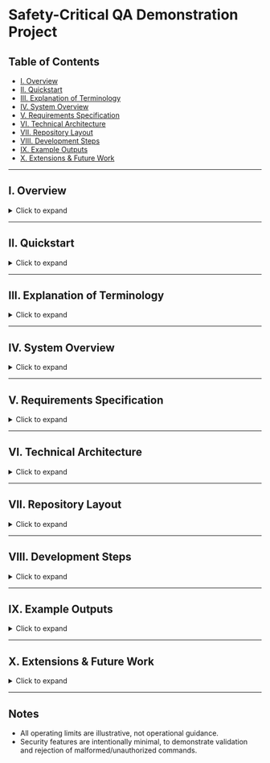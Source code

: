 # Safety-Critical QA Demonstration Project

## Table of Contents
- [I. Overview](#i-overview)
- [II. Quickstart](#ii-quickstart)
- [III. Explanation of Terminology](#iii-explanation-of-terminology)
- [IV. System Overview](#iv-system-overview)
- [V. Requirements Specification](#v-requirements-specification)
- [VI. Technical Architecture](#vi-technical-architecture)
- [VII. Repository Layout](#vii-repository-layout)
- [VIII. Development Steps](#viii-development-steps)
- [IX. Example Outputs](#ix-example-outputs)
- [X. Extensions & Future Work](#x-extensions--future-work)

---

## I. Overview
<details>
<summary>Click to expand</summary>

This project demonstrates how safety-critical software can be tested and verified in ways inspired by highly-regulated industries such as nuclear power, aerospace, and medicine.  

At its core, the system simulates a reactor coolant pump controller – software that decides whether to keep the pump running or to shut it down to prevent dangerous conditions. The simulation is deliberately simplistic, with emphasis on:  

- Writing clear, testable requirements.  
- Implementing the controller in C#, as many industrial systems use compiled languages for reliability.  
- Developing automated tests in both C# (unit-level) and Python (system-level, fault injection, compliance checks).  
- Producing traceability and compliance reports using Python, showing which requirements were tested and whether they passed.  
- Adding a basic cybersecurity check to ensure malformed or unauthorized operator commands are rejected safely.  

The goal is to showcase systematic testing, automation, and compliance mindset to safety-critical domains.

</details>

---

## II. Quickstart
<details>
<summary>Click to expand</summary>

A graphical UI dashboard is available to step through tests manually or auto-run the full suite, with live status updates and a final rollup of results.

Alternatively, if you have Python 3.10+, pytest, and .NET8.0+, you can run a few CLI commands.

### Option A: UI Dashboard

Simply run the packaged UI executable (`PumpController.UI.exe`) - no Python or .NET install required.

(Or open a command window at the project root and run `dotnet run --project src/csharp/PumpController.UI`.)

<img width="1041" height="711" alt="image" src="https://github.com/user-attachments/assets/e93931fd-8ebe-4511-b686-4bdd64d8bf9d" />

**Key:**

- **Header:** shows live Temp/Pressure/PumpOn/Emergency/Reason text.
- **Manual mode:** click "Run Test" -> "Next Test" -> view scrollable results list.
- **Auto mode:** check the "Instantly complete test suite" box and click "Begin Demo" (or "Run Test" if you're part-way through). Runs the whole suite instantly and displays scrollable results.
- **End:** scrollable rollup of all tests + buttons to rerun, generate artifacts, or view artifact file location.
- **Right-side panel:** a list of all requirements for the software - can be used to compare individual test results with the header panel display.
- **Bottom panels:** displays the latest traceability matrix and validation report - created via the Generate Artifacts button at the end of testing.

### Option B: CLI (for developers)

Run the following:

```bash
# Build
dotnet build SafetyCriticalQA.sln
# Run Python Tests (find in tests/python/junit_results.xml)
py -m pytest -q --junitxml=tests/python/junit_results.xml
# Run C# Tests (find in tests/csharp/PumpController.Tests/TestResults)
dotnet test tests/csharp/PumpController.Tests --logger "trx;LogFileName=dotnet_tests.trx"
# Run Traceability Matrix & Validation Report (find in artifacts/)
python tools/generate_traceability.py
```

</details>

---

## III. Explanation of Terminology
<details>
<summary>Click to expand</summary>

- **Safety-critical system:** Software where failure could cause injury, death, or major financial or environmental damage.  
- **System Under Test (SUT):** The software being evaluated – in this case, a pump controller.  
- **Requirements Specification:** A set of “the system shall…” statements that define intended behavior. Each has a unique ID.
- **Tsat (Saturation Temperature):** The temperature at which a liquid will start to boil at a specific pressure. For water, Tsat increases with pressure. Safety systems use Tsat to determine whether the coolant is at risk of boiling.
- **ΔTsubcool ("Delta T subcool" - Subcooling Margin):** The temperature difference between the coolant's saturation temperature (Tsat) at a given pressure and the actual measured coolant temperature. It indicates how far below boiling the coolant is. A larger ΔTsubcool means more safety margin before boiling begins.
- **Traceability Matrix:** A table linking requirements → tests → test results. Ensures complete coverage.  
- **TRX / JUnit XML:** Standard output formats from C# test runners (TRX) and Python’s pytest (JUnit XML), used by CI/CD pipelines.  
- **Fault Injection:** Deliberately providing invalid or extreme inputs to verify the system fails safely.  
- **Checksum Validation:** A simple way of verifying that a command hasn’t been tampered with, representing a basic cybersecurity safeguard.  
- **Malicious/Malformed Input:** Input that is incorrectly formatted or deliberately crafted to break the system.  
- **Validation Report:** A summary of testing results, suitable for review by regulators or managers.

**Reference Tsat Table:**
| Pressure (bar) | Tsat (°C) |
| -------------- | --------- |
| 1 | 100 |
| 10 | 180 |
| 20 | 212 |
| 40 | 252 |
| 70 | 285 |
| 100 | 311 |

*The above table values were used for this project, but should not be taken as true-to-life for any given reactor.

</details>

---

## IV. System Overview  
<details>
<summary>Click to expand</summary>

**System Under Test (SUT):** Reactor Coolant Pump Controller (C# library)  

**Inputs:**  
- Temperature sensor (°C)  
- Pressure sensor (bar)  
- Operator command (with UserId, Action, and Checksum)  

**Outputs:**  
- Pump state (ON / OFF)  
- Emergency shutdown flag (True / False)  
- Shutdown reason (string, e.g., “HighTemp”)  

**Controller Logic (simplified):**  
- If temperature is too close to saturation → pump OFF + emergency flag ON  
- If pressure < configured minimum clamp (e.g., 70 bar) → pump OFF + emergency flag ON  
- If temperature > configured maximum clamp (e.g., 335°C) → pump OFF + emergency flag ON  
- If operator issues shutdown → pump OFF immediately  
- If operator command malformed/unauthorized → ignore it  
- Otherwise → pump stays ON  

</details>

---

## V. Requirements Specification  
<details>
<summary>Click to expand</summary>

Example requirements (with IDs for traceability):  

- **REQ-001:** The system shall shut off pump if coolant suction temperature ≥ Tsat(P) – ΔTsubcool, where ΔTsubcool is a configurable safety margin (default: 25°C).  
- **REQ-002:** The system shall shut off pump if coolant pressure drops below a configurable minimum clamp (default: 70 bar).  
- **REQ-003:** The system shall shut off pump if coolant temperature exceeds a configurable maximum clamp (default: 335°C).  
- **REQ-004:** The system shall shut off pump immediately if operator issues shutdown command.  
- **REQ-005:** The system shall keep pump on during normal operation.  
- **REQ-006:** The system shall activate an emergency shutdown flag under any shutdown condition.  
- **REQ-007:** The system shall reject malformed or unauthorized operator commands.  
- **REQ-008:** The system shall load configuration values at startup which are immutable at runtime.  
- **REQ-009:** The system shall contain a Tsat lookup accurate to ±2°C over the configured pressure range.  

</details>

---

## VI. Technical Architecture  
<details>
<summary>Click to expand</summary>

**Languages and Tools:**  
- **C# / .NET:** Core pump controller + unit tests (NUnit).  
- **Python:**  
  - System-level tests (pytest).  
  - Fault injection and malformed input tests.  
  - Traceability + validation report generation.  
- **Interop:**  
  - C# CLI wrapper accepts JSON input, outputs JSON results.  
  - Python harness calls CLI via subprocess.  
- **CI/CD:** GitHub Actions for automated builds, tests, and artifact reporting.  

</details>

---

## VII. Repository Layout
<details>
<summary>Click to expand</summary>

```
/.github/
  workflows/
    ci.yml

/requirements/
  requirements.yaml

/src/csharp/PumpController/
  PumpController.csproj
  PumpController.cs

/src/csharp/PumpController.CLI/
  PumpController.CLI.csproj
  Program.cs # JSON in -> JSON out

/tests/csharp/PumpController.Tests/
  PumpController.Tests.csproj
  ControllerSpec.cs # NUnit, tagged with REQ IDs

/tests/python/
  test_functional.py
  test_boundaries.py
  test_fault_injection.py
  test_security.py

/tools/
  generate_traceability.py
  parse_junit.py

.editorconfig
.gitattributes
.gitignore
README.md
SafetyCriticalQA.sln
pytest.ini
```

</details>

---

## VIII. Development Steps  
<details>
<summary>Click to expand</summary>

**Step 1: Define Requirements**  
- Store in `requirements.yaml`.  
- Each REQ ID maps to at least one test.  

**Step 2: Implement Pump Controller (C#)**  
- Class `PumpController` with `Evaluate(temperature, pressure, command)` method.  
- Includes simple checksum validation for operator commands.  
- Includes Tsat table with interpolation for subcooling trip logic.  

**Step 3: Build CLI Wrapper (C#)**  
- Reads JSON input, evaluates controller, prints JSON output.  
- Enables Python orchestration without complex bindings.  

**Step 4: Write Unit Tests (C# / NUnit)**  
- One or more tests per REQ.  
- Use `[Category("REQ-xxx")]` to tag each test.  
- Export results as `.trx`.  

**Step 5: Write System & Fault Tests (Python / pytest)**  
- Call C# CLI with valid/invalid inputs.  
- Cover normal ops, boundary conditions, and malformed commands.  
- Export results as JUnit XML.  

**Step 6: Generate Traceability Matrix (Python)**  
- Parse `requirements.yaml`.  
- Parse `.trx` and JUnit XML.  
- Produce:  
  - `traceability_matrix.log`  
  - `validation_report.log`  

**Step 7: Automate in CI/CD**  
- GitHub Actions runs `dotnet` + `pytest`.  
- Uploads artifacts (matrix, reports, raw test logs).

**Step 8: Add UI Dashboard**
- Manual mode for individual test observation.
- Auto mode for quick full-suite completion.
- Requirements panel.
- Artifacts panel.
- Generate artifacts sequence.

</details>

---

## IX. Example Outputs  
<details>
<summary>Click to expand</summary>

**UI Dashboard -- Individual Test Run**

<img width="1043" height="706" alt="image" src="https://github.com/user-attachments/assets/d5bf68a8-d156-499e-b383-084a7e6308ba" />

**UI Dashboard -- Completed Test Suite**

<img width="1044" height="709" alt="image" src="https://github.com/user-attachments/assets/9a5f850f-14dd-42a0-a2f3-492fbdb6216c" />

**Traceability Matrix -- Generated: yyyy-MM-dd HH-mm-ss**  

| Requirement | Source | Test Name                        | Result |
|-------------|--------|----------------------------------|--------|
| REQ-001     | C#     | ShutsDownAtLowSubcoolMargin      | PASS   |
| REQ-002     | C#     | ShutsDownBelowMinPressureClamp   | PASS   |
| REQ-003     | C#     | ShutsDownAboveMaxTempClamp       | PASS   |
| REQ-004     | C#     | OperatorShutdownImmediate        | PASS   |
| REQ-005     | Py     | test_normal_operation            | PASS   |
| REQ-006     | Py     | test_emergency_flag_consistency  | PASS   |
| REQ-007     | Py     | test_invalid_command_rejected    | PASS   |
| REQ-008     | C#     | ConfigImmutableAtRuntime         | PASS   |
| REQ-009     | C#     | TsatLookupAccuracy               | PASS   |

**Validation Report -- Generated: yyyy-MM-dd HH-mm-ss**

- **Requirements**: 9
- **Covered**: 9 (100%)
- **Passed**: 9 (100%)
- **Failed**: 0
- **Skipped**: 0
- **Unknown**: 0

Per-Requirement Status
| Requirement | Overall | Tests |
| ----------- | ------- | ----- |
| REQ-001 | Passed | C#:ShutsDownAtLowSubcoolMargin - Passed |
| REQ-002 | Passed | C#: ShutsDownBelowMinPressureClamp - Passed<br/>Py:test_boundary_high_temp - Passed |
| REQ-003 | Passed | C#:ShutsDownAboveMaxTempClamp — Passed<br/>Py:test_boundary_low_pressure — Passed |
| REQ-004 | Passed | C#:OperatorShutdownImmediate_WhenAuthorizedAndValidChecksum — Passed<br/>Py:test_invalid_command_rejected — Passed |
| REQ-005 | Passed | C#:KeepsPumpOnInNormalOperation — Passed<br/>Py:test_emergency_flag_consistency — Passed |
| REQ-006 | Passed | C#:ShutsDownBelowMinPressureClamp — Passed<br/>C#:ShutsDownAboveMaxTempClamp — Passed<br/>C#:ShutsDownAtLowSubcoolMargin — Passed<br/>C#:OperatorShutdownImmediate_WhenAuthorizedAndValidChecksum — Passed<br/>Py:test_boundary_high_temp — Passed<br/>Py:test_boundary_low_pressure — Passed<br/>Py:test_normal_operation — Passed<br/>Py:test_invalid_command_rejected — Passed |
| REQ-007 | Passed | C#:InvalidCommand_IsIgnored — Passed<br/>Py:test_authorized_shutdown — Passed |
| REQ-008 | Passed | C#:ConfigProperties_AreInitOnly — Passed |
| REQ-009 | Passed | C#:ShutsDownAtLowSubcoolMargin — Passed<br/>C#:TsatLookupAccuracy_Within2C — Passed |

**Status**: All requirements verified. System is validated.

</details>

---

## X. Extensions & Future Work  
<details>
<summary>Click to expand</summary>

- Expand to multiple pumps → test redundancy/failover.  
- Add timing constraints (performance tests).  
- Add fuzz testing (random string/byte injection).  
- Collect code coverage metrics from C#.  
- Expand cybersecurity REQ into session tokens, replay protection.  
- Add watchdog monitoring for missed sensor updates.  

</details>

---

## Notes
- All operating limits are illustrative, not operational guidance.
- Security features are intentionally minimal, to demonstrate validation and rejection of malformed/unauthorized commands.
